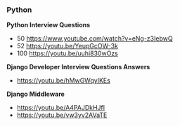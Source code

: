 
### Python
**Python Interview Questions**
- 50 https://www.youtube.com/watch?v=eNg-z3IebwQ
- 52 https://youtu.be/YeupGcOW-3k
- 100 https://youtu.be/uuhi830wOzs

**Django Developer Interview Questions Answers**
- https://youtu.be/hMwGWqyIKEs

**Django Middleware**
- https://youtu.be/A4PAJDkHJfI
- https://youtu.be/vw3yv2AVaTE